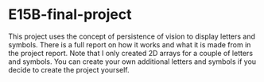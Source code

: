 # E15B-final-project

This project uses the concept of persistence of vision to display letters and symbols. There is a full report on how it works and what it is made from 
in the project report. Note that I only created 2D arrays for a couple of letters and symbols. You can create your own additional 
letters and symbols if you decide to create the project yourself.
